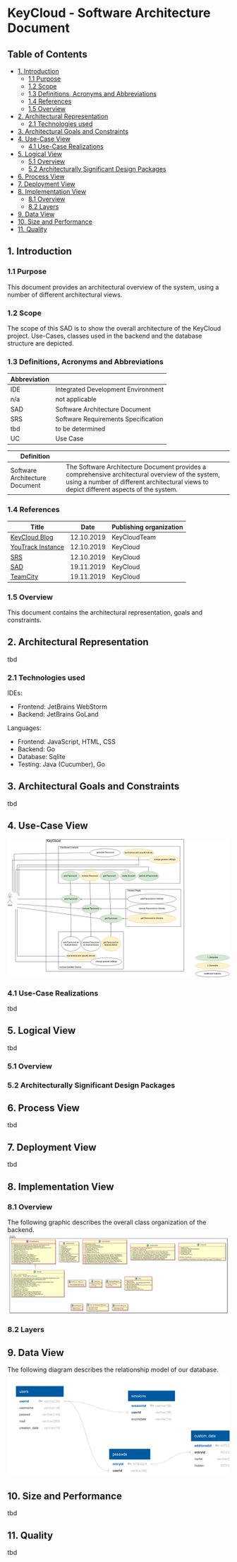 # KeyCloud  - Software Architecture Document

## Table of Contents
- [1. Introduction](#1-introduction)
    - [1.1 Purpose](#11-purpose)
    - [1.2 Scope](#12-scope)
    - [1.3 Definitions, Acronyms and Abbreviations](#13-definitions-acronyms-and-abbreviations)
    - [1.4 References](#14-references)
    - [1.5 Overview](#15-overview)
- [2. Architectural Representation](#2-architectural-representation)
    - [2.1 Technologies used](#21-technologies-used)
- [3. Architectural Goals and Constraints](#3-architectural-goals-and-constraints)
- [4. Use-Case View](#4-use-case-view)
    - [4.1 Use-Case Realizations](#41-use-case-realizations)
- [5. Logical View](#5-logical-view)
    - [5.1 Overview](#51-overview)
    - [5.2 Architecturally Significant Design Packages](#52-architecturally-significant-design-packages)
- [6. Process View](#6-process-view)
- [7. Deployment View](#7-deployment-view)
- [8. Implementation View](#8-implementation-view)
    - [8.1 Overview](#81-overview)
    - [8.2 Layers](#82-layers)
- [9. Data View](#9-data-view)
- [10. Size and Performance](#10-size-and-performance)
- [11. Quality](#11-quality)

## 1. Introduction
### 1.1 Purpose
This document provides an architectural overview of the system, using a number of different architectural views.
### 1.2 Scope
The scope of this SAD is to show the overall architecture of the KeyCloud project. Use-Cases, classes used in the backend and the database structure are depicted.
### 1.3 Definitions, Acronyms and Abbreviations
Abbreviation | |
--- | --- 
IDE | Integrated Development Environment
n/a | not applicable  
SAD | Software Architecture Document
SRS | Software Requirements Specification
tbd | to be determined
UC | Use Case

Definition | |  
--- | ---  
Software Architecture Document | The Software Architecture Document provides a comprehensive architectural overview of the system, using a number of different architectural views to depict different aspects of the system.
### 1.4 References
Title | Date | Publishing organization |  
--- | :---:  | ---
[KeyCloud Blog](https://keycloud.zeekay.dev/) | 12.10.2019 | KeyCloudTeam  
[YouTrack Instance](https://keycloud-dev.zeekay.dev:7000/issues) | 12.10.2019 | KeyCloud  
[SRS](../doc/SRS.md) | 12.10.2019 | KeyCloud  
[SAD](../doc/SAD.md) | 19.11.2019 | KeyCloud  
[TeamCity](http://shared.zeggiedieziege.de:10000/) | 19.11.2019 | KeyCloud
### 1.5 Overview
This document contains the architectural representation, goals and constraints.

## 2. Architectural Representation
tbd
### 2.1 Technologies used
IDEs:
- Frontend: JetBrains WebStorm
- Backend: JetBrains GoLand

Languages:
- Frontend: JavaScript, HTML, CSS
- Backend: Go
- Database: Sqlite
- Testing: Java (Cucumber), Go

## 3. Architectural Goals and Constraints
tbd

## 4. Use-Case View
![Use Case Diagram](./images/UseCases.png)
### 4.1 Use-Case Realizations
tbd

## 5. Logical View
tbd
### 5.1 Overview
### 5.2 Architecturally Significant Design Packages

## 6. Process View
tbd

## 7. Deployment View
tbd

## 8. Implementation View
### 8.1 Overview
The following graphic describes the overall class organization of the backend.  
![Class-Diagram](./backend/ClassDiagram.svg)
### 8.2 Layers


## 9. Data View
The following diagram describes the relationship model of our database.  
![Entity-Relation Diagram](./backend/database/er-diagram.svg)

## 10. Size and Performance
tbd

## 11. Quality
tbd